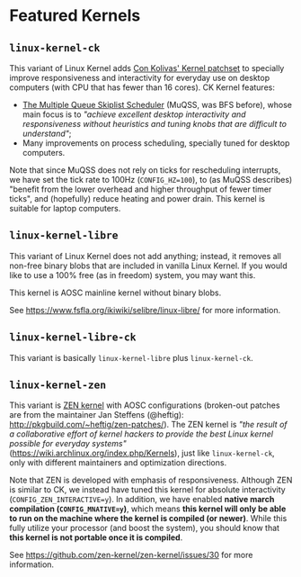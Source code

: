 # Featured Kernels

## `linux-kernel-ck`

This variant of Linux Kernel adds [Con Kolivas' Kernel patchset](http://ck.kolivas.org/patches/)
to specially improve responsiveness and interactivity for everyday use on
desktop computers (with CPU that has fewer than 16 cores). CK Kernel features:

- [The Multiple Queue Skiplist Scheduler](https://en.wikipedia.org/wiki/Brain_Fuck_Scheduler)
(MuQSS, was BFS before), whose main focus is to _"achieve excellent desktop
interactivity and responsiveness without heuristics and tuning knobs that are
difficult to understand"_;
- Many improvements on process scheduling, specially tuned for desktop
computers.

Note that since MuQSS does not rely on ticks for rescheduling interrupts, we
have set the tick rate to 100Hz (`CONFIG_HZ=100`), to (as MuQSS describes)
"benefit from the lower overhead and higher throughput of fewer timer ticks",
and (hopefully) reduce heating and power drain. This kernel is suitable for
laptop computers.

## `linux-kernel-libre`

This variant of Linux Kernel does not add anything; instead, it removes all
non-free binary blobs that are included in vanilla Linux Kernel. If you would
like to use a 100% free (as in freedom) system, you may want this.

This kernel is AOSC mainline kernel without binary blobs.

See https://www.fsfla.org/ikiwiki/selibre/linux-libre/ for more information.

## `linux-kernel-libre-ck`

This variant is basically `linux-kernel-libre` plus `linux-kernel-ck`.

## `linux-kernel-zen`

This variant is [ZEN kernel](https://github.com/zen-kernel/zen-kernel) with AOSC
configurations (broken-out patches are from the maintainer Jan Steffens
(@heftig): http://pkgbuild.com/~heftig/zen-patches/). The ZEN kernel is _"the
result of a collaborative effort of kernel hackers to provide the best Linux
kernel possible for everyday systems"_
(https://wiki.archlinux.org/index.php/Kernels), just like `linux-kernel-ck`,
only with different maintainers and optimization directions.

Note that ZEN is developed with emphasis of responsiveness. Although ZEN is
similar to CK, we instead have tuned this kernel for absolute interactivity
(`CONFIG_ZEN_INTERACTIVE=y`). In addition, we have enabled **native march
compilation (`CONFIG_MNATIVE=y`)**, which means **this kernel will only be able
to run on the machine where the kernel is compiled (or newer)**. While this
fully utilize your processor (and boost the system), you should know that **this
kernel is not portable once it is compiled**.

See https://github.com/zen-kernel/zen-kernel/issues/30 for more information.
